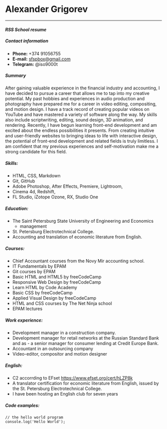 # Alexander Grigorev
---
#### _RSS School resume_

##### Contact information
- **Phone:** +374 91056755
- **E-mail:** sfspbox@gmail.com
- **Telegram:** @iso9000t

##### **Summary**
After gaining valuable experience in the financial industry and accounting, I have decided to pursue a career that allows me to tap into my creative potential. My past hobbies and experiences in audio production and photography have prepared me for a career in video editing, compositing, and motion design. I have a track record of creating popular videos on YouTube and have mastered a variety of software along the way. My skills also include scriptwriting, editing, sound design, 3D animation, and rendering. Recently, I have begun learning front-end development and am excited about the endless possibilities it presents. From creating intuitive and user-friendly websites to bringing ideas to life with interactive design, the potential of front-end development and related fields is truly limitless. I am confident that my previous experiences and self-motivation make me a strong candidate for this field.

##### **Skills:** 
- HTML, CSS, Markdown
- Git, GitHub
- Adobe Photoshop, After Effects, Premiere, Lightroom, 
- Cinema 4d, Redshift,
- FL Studio, iZotope Ozone, RX, Studio One

##### **Education:** 
- The Saint Petersburg State University of Engineering and Economics
  - management
- St. Petersburg Electrotechnical College.
- Accounting and translation of economic literature from English.

##### **Courses:** 
- Chief Accountant courses from the Novy Mir accounting school.
- IT Fundamentals by EPAM
- Git courses by EPAM
- Basic HTML and HTML5 by freeCodeCamp
- Responsive Web Design by freeCodeCamp
- Learn HTML by Code Academy
- Basic CSS by freeCodeCamp
- Applied Visual Design by freeCodeCamp
- HTML and CSS courses by The Net Ninja school
- EPAM lectures

##### **Work experience:**
- Development manager in a construction company.
- Development manager for retail networks at the Russian Standard Bank and as - a senior manager for consumer lending at Credit Europe Bank.
- Accountant in an outsourcing company
- Video-editor, compositor and motion designer


##### **English:** 
- C2 accorrding to EFset https://www.efset.org/cert/hLZP8k
- A translator certification for economic literature from English, issued by the St. Petersburg Electrotechnical College.
- I have been hosting an English club for seven years

##### **Code examples:**
    // the hello world program
    console.log('Hello World');